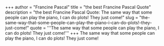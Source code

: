 +++
author = "Francine Pascal"
title = "the best Francine Pascal Quote"
description = "the best Francine Pascal Quote: The same way that some people can play the piano, I can do plots! They just come!"
slug = "the-same-way-that-some-people-can-play-the-piano-i-can-do-plots!-they-just-come!"
quote = '''The same way that some people can play the piano, I can do plots! They just come!'''
+++
The same way that some people can play the piano, I can do plots! They just come!
